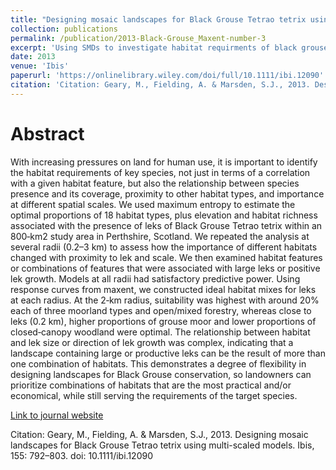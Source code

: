 ```yaml
---
title: "Designing mosaic landscapes for Black Grouse Tetrao tetrix using multi-scaled models"
collection: publications
permalink: /publication/2013-Black-Grouse_Maxent-number-3
excerpt: 'Using SMDs to investigate habitat requirments of black grouse at multiple scales'
date: 2013
venue: 'Ibis'
paperurl: 'https://onlinelibrary.wiley.com/doi/full/10.1111/ibi.12090'
citation: 'Citation: Geary, M., Fielding, A. & Marsden, S.J., 2013. Designing mosaic landscapes for Black Grouse Tetrao tetrix using multi-scaled models. Ibis, 155: 792–803. doi: 10.1111/ibi.12090 '
---
```

# Abstract

With increasing pressures on land for human use, it is important to identify the habitat requirements of key species, not just in terms of a correlation with a given habitat feature, but also the relationship between species presence and its coverage, proximity to other habitat types, and importance at different spatial scales. We used maximum entropy to estimate the optimal proportions of 18 habitat types, plus elevation and habitat richness associated with the presence of leks of Black Grouse Tetrao tetrix within an 800‐km2 study area in Perthshire, Scotland. We repeated the analysis at several radii (0.2–3 km) to assess how the importance of different habitats changed with proximity to lek and scale. We then examined habitat features or combinations of features that were associated with large leks or positive lek growth. Models at all radii had satisfactory predictive power. Using response curves from maxent, we constructed ideal habitat mixes for leks at each radius. At the 2‐km radius, suitability was highest with around 20% each of three moorland types and open/mixed forestry, whereas close to leks (0.2 km), higher proportions of grouse moor and lower proportions of closed‐canopy woodland were optimal. The relationship between habitat and lek size or direction of lek growth was complex, indicating that a landscape containing large or productive leks can be the result of more than one combination of habitats. This demonstrates a degree of flexibility in designing landscapes for Black Grouse conservation, so landowners can prioritize combinations of habitats that are the most practical and/or economical, while still serving the requirements of the target species.


[Link to journal website](https://onlinelibrary.wiley.com/doi/full/10.1111/ibi.12090)

Citation: Geary, M., Fielding, A. & Marsden, S.J., 2013. Designing mosaic landscapes for Black Grouse Tetrao tetrix using multi-scaled models. Ibis, 155: 792–803. doi: 10.1111/ibi.12090    
